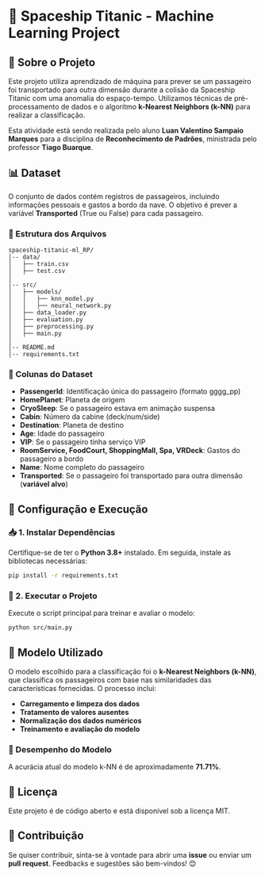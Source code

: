 # 🚀 Spaceship Titanic - Machine Learning Project

## 📌 Sobre o Projeto

Este projeto utiliza aprendizado de máquina para prever se um passageiro foi transportado para outra dimensão durante a colisão da Spaceship Titanic com uma anomalia do espaço-tempo. Utilizamos técnicas de pré-processamento de dados e o algoritmo **k-Nearest Neighbors (k-NN)** para realizar a classificação.

Esta atividade está sendo realizada pelo aluno **Luan Valentino Sampaio Marques** para a disciplina de **Reconhecimento de Padrões**, ministrada pelo professor **Tiago Buarque**.

## 📊 Dataset

O conjunto de dados contém registros de passageiros, incluindo informações pessoais e gastos a bordo da nave. O objetivo é prever a variável **Transported** (True ou False) para cada passageiro.

### 🔹 Estrutura dos Arquivos

```
spaceship-titanic-ml_RP/
│-- data/
│   ├── train.csv
│   ├── test.csv
│
│-- src/
│   ├── models/
│   │   ├── knn_model.py
│   │   ├── neural_network.py
│   ├── data_loader.py
│   ├── evaluation.py
│   ├── preprocessing.py
│   ├── main.py
│
│-- README.md
│-- requirements.txt
```

### 🔹 Colunas do Dataset

- **PassengerId**: Identificação única do passageiro (formato gggg\_pp)
- **HomePlanet**: Planeta de origem
- **CryoSleep**: Se o passageiro estava em animação suspensa
- **Cabin**: Número da cabine (deck/num/side)
- **Destination**: Planeta de destino
- **Age**: Idade do passageiro
- **VIP**: Se o passageiro tinha serviço VIP
- **RoomService, FoodCourt, ShoppingMall, Spa, VRDeck**: Gastos do passageiro a bordo
- **Name**: Nome completo do passageiro
- **Transported**: Se o passageiro foi transportado para outra dimensão (**variável alvo**)

## 🔧 Configuração e Execução

### 📥 1. Instalar Dependências

Certifique-se de ter o **Python 3.8+** instalado. Em seguida, instale as bibliotecas necessárias:

```bash
pip install -r requirements.txt
```

### 🚀 2. Executar o Projeto

Execute o script principal para treinar e avaliar o modelo:

```bash
python src/main.py
```

## 🧠 Modelo Utilizado

O modelo escolhido para a classificação foi o **k-Nearest Neighbors (k-NN)**, que classifica os passageiros com base nas similaridades das características fornecidas. O processo inclui:

- **Carregamento e limpeza dos dados**
- **Tratamento de valores ausentes**
- **Normalização dos dados numéricos**
- **Treinamento e avaliação do modelo**

### 🎯 Desempenho do Modelo

A acurácia atual do modelo k-NN é de aproximadamente **71.71%**.

## 📜 Licença

Este projeto é de código aberto e está disponível sob a licença MIT.

## 🤝 Contribuição

Se quiser contribuir, sinta-se à vontade para abrir uma **issue** ou enviar um **pull request**. Feedbacks e sugestões são bem-vindos! 😊

